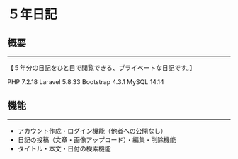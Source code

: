# ５年日記

## 概要
***
【５年分の日記をひと目で閲覧できる、プライベートな日記です。】

PHP 7.2.18
Laravel 5.8.33
Bootstrap 4.3.1
MySQL 14.14

## 機能
***
* アカウント作成・ログイン機能（他者への公開なし）
* 日記の投稿（文章・画像アップロード）・編集・削除機能
* タイトル・本文・日付の検索機能